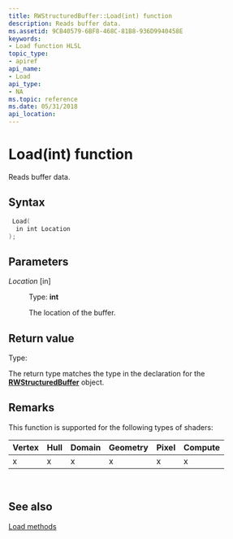 ```yaml
---
title: RWStructuredBuffer::Load(int) function
description: Reads buffer data.
ms.assetid: 9CB40579-6BF8-468C-81B8-936D9940458E
keywords:
- Load function HLSL
topic_type:
- apiref
api_name:
- Load
api_type:
- NA
ms.topic: reference
ms.date: 05/31/2018
api_location: 
---
```


# Load(int) function

Reads buffer data.

## Syntax


```C++
 Load(
  in int Location
);
```



## Parameters

<dl> <dt>

*Location* \[in\]
</dt> <dd>

Type: **int**

The location of the buffer.

</dd> </dl>

## Return value

Type:

The return type matches the type in the declaration for the [**RWStructuredBuffer**](sm5-object-rwstructuredbuffer.md) object.

## Remarks

This function is supported for the following types of shaders:



| Vertex | Hull | Domain | Geometry | Pixel | Compute |
|--------|------|--------|----------|-------|---------|
| x      | x    | x      | x        | x     | x       |



 

## See also

<dl> <dt>

[Load methods](rwstructuredbuffer-load.md)
</dt> </dl>

 

 




